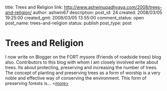 title: Trees and Religion
link: http://www.ashwinupadhyaya.com/2008/trees-and-religion/
author: ashwin67
description: 
post_id: 24
created: 2008/03/05 19:25:00
created_gmt: 2008/03/05 13:55:00
comment_status: open
post_name: trees-and-religion
status: publish
post_type: post

# Trees and Religion

I now write on Blogger on the FORT mysore (Friends of roadside trees) blog also. Contributors to this blog with whom I am closely involved write about trees. Its about protecting, preserving and increasing the number of trees. The concept of planting and preserving trees as a form of worship is a very noble and effective way of conserving the environment. This form of preserving forests is... <[more>](http://fortmysore.blogspot.com/2008/03/trees-and-religion.html)